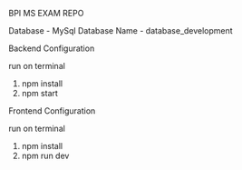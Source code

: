 BPI MS EXAM REPO

Database - MySql
Database Name - database_development

Backend Configuration

run on terminal
1. npm install
2. npm start

Frontend Configuration

run on terminal
1. npm install
2. npm run dev
